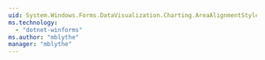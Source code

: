 ```yaml
---
uid: System.Windows.Forms.DataVisualization.Charting.AreaAlignmentStyles
ms.technology: 
  - "dotnet-winforms"
ms.author: "mblythe"
manager: "mblythe"
---
```

